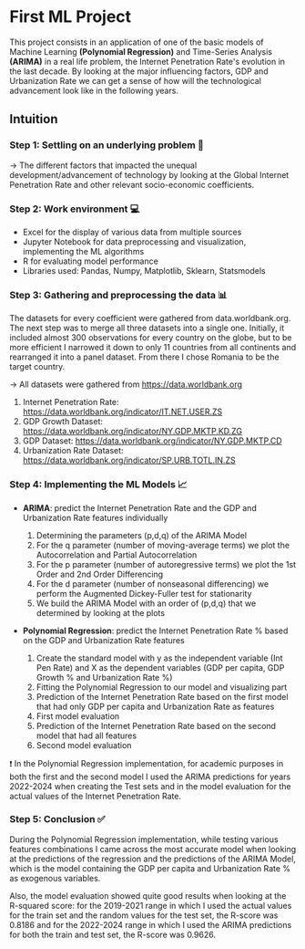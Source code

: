 #  First ML Project

This project consists in an application of one of the basic models of Machine Learning **(Polynomial Regression)** and Time-Series Analysis **(ARIMA)** in a real life problem, the Internet Penetration Rate's evolution in the last decade. By looking at the major influencing factors, GDP and Urbanization Rate we can get a sense of how will the technological advancement look like in the following years. 

## Intuition

### Step 1: Settling on an underlying problem :thinking:

-> The different factors that impacted the unequal development/advancement of technology by looking at the Global Internet Penetration Rate and other relevant socio-economic coefficients.


### Step 2: Work environment :computer:
  - Excel for the display of various data from multiple sources
  - Jupyter Notebook for data preprocessing and visualization, implementing the ML algorithms
  - R for evaluating model performance
  - Libraries used: Pandas, Numpy, Matplotlib, Sklearn, Statsmodels


### Step 3: Gathering and preprocessing the data :bar_chart:

  The datasets for every coefficient were gathered from data.worldbank.org. The next step was to merge all three datasets into a single one. Initially, it included almost 300 observations for every country on the globe, but to be more efficient I narrowed it down to only 11 countries from all continents and rearranged it into a panel dataset. From there I chose Romania to be the target country. 

-> All datasets were gathered from https://data.worldbank.org

1. Internet Penetration Rate: https://data.worldbank.org/indicator/IT.NET.USER.ZS
2. GDP Growth Dataset: https://data.worldbank.org/indicator/NY.GDP.MKTP.KD.ZG
3. GDP Dataset: https://data.worldbank.org/indicator/NY.GDP.MKTP.CD
4. Urbanization Rate Dataset: https://data.worldbank.org/indicator/SP.URB.TOTL.IN.ZS


### Step 4: Implementing the ML Models :chart_with_upwards_trend:

- **ARIMA**: predict the Internet Penetration Rate and the GDP and Urbanization Rate features individually
    1. Determining the parameters (p,d,q) of the ARIMA Model
    2. For the q parameter (number of moving-average terms) we plot the Autocorrelation and Partial Autocorrelation
    3. For the p parameter (number of autoregressive terms) we plot the 1st Order and 2nd Order Differencing
    4. For the d parameter (number of nonseasonal differencing) we perform the Augmented Dickey-Fuller test for stationarity
    5. We build the ARIMA Model with an order of (p,d,q) that we determined by looking at the plots

- **Polynomial Regression**: predict the Internet Penetration Rate % based on the GDP and Urbanization Rate features
    1. Create the standard model with y as the independent variable (Int Pen Rate) and X as the dependent variables (GDP per capita, GDP Growth % and Urbanization Rate %)
    2. Fitting the Polynomial Regression to our model and visualizing part
    3. Prediction of the Internet Penetration Rate based on the first model that had only GDP per capita and Urbanization Rate as features
    4. First model evaluation
    5. Prediction of the Internet Penetration Rate based on the second model that had all features
    6. Second model evaluation
 
:exclamation: In the Polynomial Regression implementation, for academic purposes in both the first and the second model I used the ARIMA predictions for years 2022-2024 when creating the Test sets and in the model evaluation for the actual values of the Internet Penetration Rate.


### Step 5: Conclusion :white_check_mark:

  During the Polynomial Regression implementation, while testing various features combinations I came across the most accurate model when looking at the predictions of the regression and the predictions of the ARIMA Model, which is the model containing the GDP per capita and Urbanization Rate % as exogenous variables. 
  
  Also, the model evaluation showed quite good results when looking at the R-squared score: for the 2019-2021 range in which I used the actual values for the train set and the random values for the test set, the R-score was 0.8186 and for the 2022-2024 range in which I used the ARIMA predictions for both the train and test set, the R-score was  0.9626.



